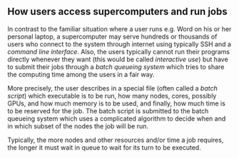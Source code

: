 ## How users access supercomputers and run jobs

In contrast to the familiar situation where a user runs e.g. Word on his or her personal laptop, a supercomputer may serve hundreds or thousands of users who connect to the system through internet using typically SSH and a *command line interface*. Also, the users typically cannot run their programs directly whenever they want (this would be called *interactive use*) but have to submit their jobs through a *batch queueing system* which tries to share the computing time among the users in a fair way.

More precisely, the user describes in a special file (often called a *batch script*) which executable is to be run, how many nodes, cores, possibly GPUs, and how much memory is to be used, and finally, how much time is to be reserved for the job. The batch script is submitted to the batch queueing system which uses a complicated algorithm to decide when and in which subset of the nodes the job will be run.

Typically, the more nodes and other resources and/or time a job requires, the longer it must wait in queue to wait for its turn to be executed.
